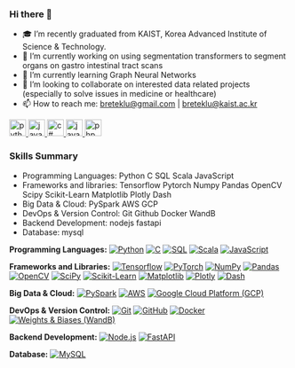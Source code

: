 ### Hi there 👋

<!--
**Berhanetek/Berhanetek** is a ✨ _special_ ✨ repository because its `README.md` (this file) appears on your GitHub profile.
Here are some ideas to get you started:
-->

- 🎓 I’m recently graduated from KAIST, Korea Advanced Institute of Science & Technology. 
- 🔭 I’m currently working on using segmentation transformers to segment organs on gastro intestinal tract scans 
- 🧬 I’m currently learning Graph Neural Networks
- 👯 I’m looking to collaborate on interested data related projects (especially to solve issues in medicine or healthcare)
- 📫 How to reach me: breteklu@gmail.com | breteklu@kaist.ac.kr
<!--### - 🤔 I’m looking for help with ...
### - ⚡ Fun fact: 
### - 💬 Ask me about ...-->


<a href="https://www.python.org" target="_blank" rel="noreferrer"> <img src="https://raw.githubusercontent.com/devicons/devicon/master/icons/python/python-original.svg" alt="python" width="30" height="30"/> </a>
<a href="https://www.java.com" target="_blank" rel="noreferrer"> <img src="https://raw.githubusercontent.com/devicons/devicon/master/icons/java/java-original.svg" alt="java" width="30" height="30"/> </a>
<a href="https://learn.microsoft.com/en-us/dotnet/csharp" target="_blank" rel="noreferrer"> <img src="https://raw.githubusercontent.com/devicons/devicon/master/icons/csharp/csharp-original.svg" alt="c#" width="30" height="30"/> </a>
<a href="https://developer.mozilla.org/en-US/docs/Web/JavaScript" target="_blank" rel="noreferrer"> <img src="https://raw.githubusercontent.com/devicons/devicon/master/icons/javascript/javascript-original.svg" alt="javascript" width="30" height="30"/> </a>
<a href="https://www.php.net" target="_blank" rel="noreferrer"> <img src="https://raw.githubusercontent.com/devicons/devicon/master/icons/php/php-original.svg" alt="php" width="30" height="30"/> </a>



### Skills Summary

- Programming Languages: Python C SQL Scala JavaScript
- Frameworks and libraries: Tensorflow Pytorch Numpy Pandas OpenCV Scipy Scikit-Learn Matplotlib Plotly Dash
- Big Data & Cloud: PySpark AWS GCP
- DevOps & Version Control: Git Github Docker WandB
- Backend Development: nodejs fastapi
- Database: mysql


**Programming Languages:**
[![Python](https://raw.githubusercontent.com/devicons/devicon/master/icons/python/python-original.svg)](https://www.python.org)
[![C](https://raw.githubusercontent.com/devicons/devicon/master/icons/c/c-original.svg)](https://en.wikipedia.org/wiki/C_(programming_language))
[![SQL](https://raw.githubusercontent.com/devicons/devicon/master/icons/mysql/mysql-original-wordmark.svg)](https://www.mysql.com/)
[![Scala](https://raw.githubusercontent.com/devicons/devicon/master/icons/scala/scala-original.svg)](https://www.scala-lang.org/)
[![JavaScript](https://raw.githubusercontent.com/devicons/devicon/master/icons/javascript/javascript-original.svg)](https://developer.mozilla.org/en-US/docs/Web/JavaScript)

**Frameworks and Libraries:**
[![Tensorflow](https://raw.githubusercontent.com/devicons/devicon/master/icons/tensorflow/tensorflow-original.svg)](https://www.tensorflow.org/)
[![PyTorch](https://raw.githubusercontent.com/devicons/devicon/master/icons/pytorch/pytorch-original.svg)](https://pytorch.org/)
[![NumPy](https://raw.githubusercontent.com/devicons/devicon/master/icons/numpy/numpy-original.svg)](https://numpy.org/)
[![Pandas](https://raw.githubusercontent.com/devicons/devicon/master/icons/pandas/pandas-original.svg)](https://pandas.pydata.org/)
[![OpenCV](https://raw.githubusercontent.com/devicons/devicon/master/icons/opencv/opencv-original.svg)](https://opencv.org/)
[![SciPy](https://raw.githubusercontent.com/devicons/devicon/master/icons/scipy/scipy-original.svg)](https://www.scipy.org/)
[![Scikit-Learn](https://raw.githubusercontent.com/devicons/devicon/master/icons/scikit/scikit-original.svg)](https://scikit-learn.org/stable/)
[![Matplotlib](https://raw.githubusercontent.com/devicons/devicon/master/icons/matplotlib/matplotlib-original.svg)](https://matplotlib.org/)
[![Plotly](https://raw.githubusercontent.com/devicons/devicon/master/icons/plotly/plotly-original.svg)](https://plotly.com/)
[![Dash](https://raw.githubusercontent.com/devicons/devicon/master/icons/dash/dash-original.svg)](https://dash.plotly.com/)

**Big Data & Cloud:**
[![PySpark](https://raw.githubusercontent.com/devicons/devicon/master/icons/spark/spark-original.svg)](https://spark.apache.org/)
[![AWS](https://raw.githubusercontent.com/devicons/devicon/master/icons/amazonwebservices/amazonwebservices-original.svg)](https://aws.amazon.com/)
[![Google Cloud Platform (GCP)](https://raw.githubusercontent.com/devicons/devicon/master/icons/googlecloud/googlecloud-original.svg)](https://cloud.google.com/)

**DevOps & Version Control:**
[![Git](https://raw.githubusercontent.com/devicons/devicon/master/icons/git/git-original.svg)](https://git-scm.com/)
[![GitHub](https://raw.githubusercontent.com/devicons/devicon/master/icons/github/github-original.svg)](https://github.com/)
[![Docker](https://raw.githubusercontent.com/devicons/devicon/master/icons/docker/docker-original.svg)](https://www.docker.com/)
[![Weights & Biases (WandB)](https://raw.githubusercontent.com/devicons/devicon/master/icons/wandb/wandb-original.svg)](https://wandb.ai/)

**Backend Development:**
[![Node.js](https://raw.githubusercontent.com/devicons/devicon/master/icons/nodejs/nodejs-original.svg)](https://nodejs.org/)
[![FastAPI](https://raw.githubusercontent.com/devicons/devicon/master/icons/fastapi/fastapi-original.svg)](https://fastapi.tiangolo.com/)

**Database:**
[![MySQL](https://raw.githubusercontent.com/devicons/devicon/master/icons/mysql/mysql-original.svg)](https://www.mysql.com/)


